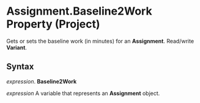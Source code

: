 
# Assignment.Baseline2Work Property (Project)

Gets or sets the baseline work (in minutes) for an  **Assignment**. Read/write **Variant**.


## Syntax

 _expression_. **Baseline2Work**

 _expression_ A variable that represents an **Assignment** object.

